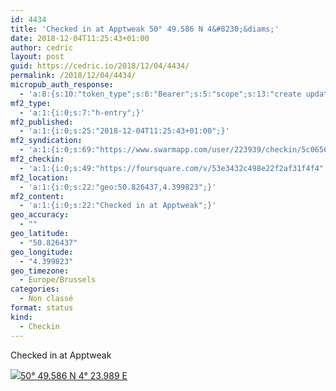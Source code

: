 ```yaml
---
id: 4434
title: 'Checked in at Apptweak 50° 49.586 N 4&#8230;&diams;'
date: 2018-12-04T11:25:43+01:00
author: cedric
layout: post
guid: https://cedric.io/2018/12/04/4434/
permalink: /2018/12/04/4434/
micropub_auth_response:
  - 'a:8:{s:10:"token_type";s:6:"Bearer";s:5:"scope";s:13:"create update";s:2:"me";s:18:"https://cedric.io/";s:9:"issued_by";s:45:"https://cedric.io/wp-json/indieauth/1.0/token";s:9:"client_id";s:27:"https://ownyourswarm.p3k.io";s:9:"issued_at";i:1542614471;s:4:"user";i:1;s:13:"last_accessed";i:1543919160;}'
mf2_type:
  - 'a:1:{i:0;s:7:"h-entry";}'
mf2_published:
  - 'a:1:{i:0;s:25:"2018-12-04T11:25:43+01:00";}'
mf2_syndication:
  - 'a:1:{i:0;s:69:"https://www.swarmapp.com/user/223939/checkin/5c065627898bdc002c03144b";}'
mf2_checkin:
  - 'a:1:{i:0;s:49:"https://foursquare.com/v/53e3432c498e22f2af31f4f4";}'
mf2_location:
  - 'a:1:{i:0;s:22:"geo:50.826437,4.399823";}'
mf2_content:
  - 'a:1:{i:0;s:22:"Checked in at Apptweak";}'
geo_accuracy:
  - ""
geo_latitude:
  - "50.826437"
geo_longitude:
  - "4.399823"
geo_timezone:
  - Europe/Brussels
categories:
  - Non classé
format: status
kind:
  - Checkin
---
```

Checked in at Apptweak

<p class="sloc-display">
  <img class="icon-location" aria-label="Location: " aria-hidden="true" src="https://cedric.io/wp-content/plugins/simple-location/location.svg" /><span class="p-location"><data class="p-latitude" value="50.826437"></data><data class="p-longitude" value="4.399823"></data><a href="https://www.openstreetmap.org/?mlat=50.826437&mlon=4.399823#map=13/50.826437/4.399823">50° 49.586 N 4° 23.989 E</a></span>
</p>
